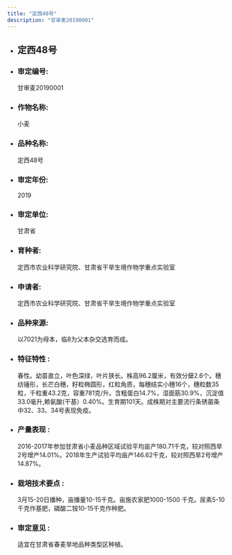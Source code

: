 ```yaml
---
title: "定西48号"
description: "甘审麦20190001"
---
```

* ## 定西48号
* ###  审定编号:  
   甘审麦20190001

*  ### 作物名称:  
   小麦

*   ###  品种名称: 
    定西48号

*   ### 审定年份: 
    2019

*   ### 审定单位:  
    甘肃省

*   ### 育种者:  
    定西市农业科学研究院、甘肃省干旱生境作物学重点实验室

*   ### 申请者:  
    定西市农业科学研究院、甘肃省干旱生境作物学重点实验室

*   ### 品种来源:  
    以7021为母本，临8为父本杂交选育而成。 

*   ### 特征特性 : 
    春性。幼苗直立，叶色深绿，叶片狭长。株高96.2厘米，有效分蘖2.6个。穗纺锤形，长芒白穗，籽粒椭圆形，红粒角质，每穗结实小穗16个，穗粒数35粒，千粒重43.2克，容重781克/升。含粗蛋白14.7%，湿面筋30.9%，沉淀值33.0毫升,赖氨酸(干基）0.40%。生育期101天。成株期对主要流行条锈菌条中32、33、34号表现免疫。

*   ### 产量表现 : 
    2016-2017年参加甘肃省小麦品种区域试验平均亩产180.71千克，较对照西旱2号增产14.01%。2018年生产试验平均亩产146.62千克，较对照西旱2号增产14.87%。

*   ### 栽培技术要点 : 
    3月15-20日播种，亩播量10-15千克。亩施农家肥1000-1500 千克。尿素5-10 千克作基肥，磷酸二铵10-15千克作种肥。

*   ### 审定意见 : 
    适宜在甘肃省春麦旱地品种类型区种植。
